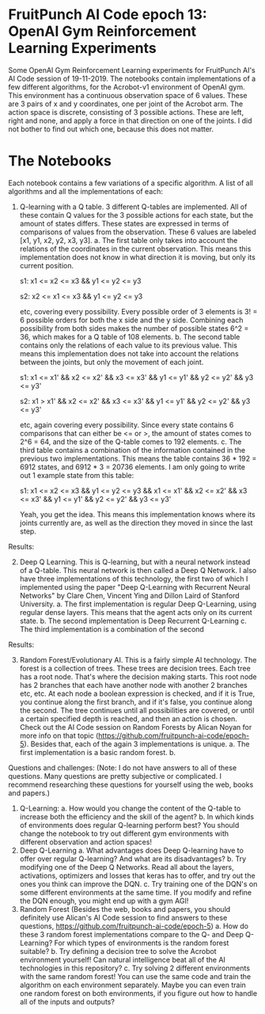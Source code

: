 # FruitPunch AI Code epoch 13: OpenAI Gym Reinforcement Learning Experiments
Some OpenAI Gym Reinforcement Learning experiments for FruitPunch AI's AI Code session of 19-11-2019.
The notebooks contain implementations of a few different algorithms, for the Acrobot-v1 environment of OpenAI gym.
This environment has a continuous observation space of 6 values. These are 3 pairs of x and y coordinates, one per joint of the Acrobot arm. The action space is discrete, consisting of 3 possible actions. These are left, right and none, and apply a force in that direction on one of the joints. I did not bother to find out which one, because this does not matter.

# The Notebooks
Each notebook contains a few variations of a specific algorithm. A list of all algorithms and all the implementations of each:

1. Q-learning with a Q table. 3 different Q-tables are implemented. All of these contain Q values for the 3 possible actions for each state, but the amount of states differs. These states are expressed in terms of comparisons of values from the observation. These 6 values are labeled [x1, y1, x2, y2, x3, y3].
   a. The first table only takes into account the relations of the coordinates in the current observation. This means this
      implementation does not know in what direction it is moving, but only its current position.
      
      s1: x1 <= x2 <= x3 && y1 <= y2 <= y3
      
      s2: x2 <= x1 <= x3 && y1 <= y2 <= y3
      
      etc, covering every possibility. Every possible order of 3 elements is 3! = 6 possible orders for both the x side and
      the y side. Combining each possibility from both sides makes the number of possible states 6^2 = 36, which makes for a
      Q table of 108 elements.
   b. The second table contains only the relations of each value to its previous value. This means this implementation does
      not take into account the relations between the joints, but only the movement of each joint.
      
      s1: x1 <= x1' && x2 <= x2' && x3 <= x3' && y1 <= y1' && y2 <= y2' && y3 <= y3'
      
      s2: x1 > x1' && x2 <= x2' && x3 <= x3' && y1 <= y1' && y2 <= y2' && y3 <= y3'
      
      etc, again covering every possibility. Since every state contains 6 comparisons that can either be <= or >, the amount
      of states comes to 2^6 = 64, and the size of the Q-table comes to 192 elements.
   c. The third table contains a combination of the information contained in the previous two implementations. This means the
      table contains 36 * 192 = 6912 states, and 6912 * 3 = 20736 elements. I am only going to write out 1 example state from
      this table:
      
      s1: x1 <= x2 <= x3 && y1 <= y2 <= y3 && x1 <= x1' && x2 <= x2' && x3 <= x3' && y1 <= y1' && y2 <= y2' && y3 <= y3'
      
      Yeah, you get the idea. This means this implementation knows where its joints currently are, as well as the direction
      they moved in since the last step.

Results:

2. Deep Q Learning. This is Q-learning, but with a neural network instead of a Q-table. This neural network is then called a Deep Q Network. I also have three implementations of this technology, the first two of which I implemented using the paper "Deep Q-Learning with Recurrent Neural Networks" by Clare Chen, Vincent Ying and Dillon Laird of Stanford University.
   a. The first implementation is regular Deep Q-Learning, using regular dense layers. This means that the agent acts only on 
   its current state.
   b. The second implementation is Deep Recurrent Q-Learning
   c. The third implementation is a combination of the second
   
Results:

3. Random Forest/Evolutionary AI. This is a fairly simple AI technology. The forest is a collection of trees. These trees are decision trees. Each tree has a root node. That's where the decision making starts. This root node has 2 branches that each have another node with another 2 branches etc, etc. At each node a boolean expression is checked, and if it is True, you continue along the first branch, and if it's false, you continue along the second. The tree continues until all possibilities are covered, or until a certain specified depth is reached, and then an action is chosen. Check out the AI Code session on Random Forests by Alican Noyan for more info on that topic (https://github.com/fruitpunch-ai-code/epoch-5). Besides that, each of the again 3 implementations is unique.
   a. The first implementation is a basic random forest. 
   b. 




Questions and challenges:
(Note: I do not have answers to all of these questions. Many questions are pretty subjective or complicated. I recommend researching these questions for yourself using the web, books and papers.)
1. Q-Learning:
   a. How would you change the content of the Q-table to increase both the efficiency and the skill of the agent?
   b. In which kinds of environments does regular Q-learning perform best? You should change the notebook to try out different
   gym environments with different observation and action spaces!
2. Deep Q-Learning
   a. What advantages does Deep Q-learning have to offer over regular Q-learning? And what are its disadvantages?
   b. Try modifying one of the Deep Q Networks. Read all about the layers, activations, optimizers and losses that keras has to
   offer, and try out the ones you think can improve the DQN.
   c. Try training one of the DQN's on some different environments at the same time. If you modify and refine the DQN enough,
   you might end up with a gym AGI!
3. Random Forest (Besides the web, books and papers, you should definitely use Alican's AI Code session to find answers to these questions, https://github.com/fruitpunch-ai-code/epoch-5)
   a. How do these 3 random forest implementations compare to the Q- and Deep Q-Learning? For which types of environments is the
   random forest suitable?
   b. Try defining a decision tree to solve the Acrobot environment yourself! Can natural intelligence beat all of the AI
   technologies in this repository?
   c. Try solving 2 different environments with the same random forest! You can use the same code and train the algorithm on
   each environment separately. Maybe you can even train one random forest on both environments, if you figure out how to handle
   all of the inputs and outputs?
